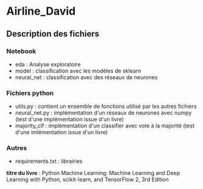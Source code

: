 # Airline_David
## Description des fichiers
### Notebook
- eda : Analyse exploratoire
- model : classification avec les modèles de sklearn 
- neural_net : classification avec des réseaux de neurones

### Fichiers python
- utils.py : contient un ensemble de fonctions utilisé par les autres fichiers
- neural_net.py : implémentation d'un réseaux de neurones avec numpy (test d'une implémentation issue d'un livre)
- majority_clf : implémentation d'un classifier avec vote à la majorité (test d'une imlémentation issue d'un livre)

### Autres
- requirements.txt : librairies

**titre du livre** : Python Machine Learning: Machine Learning and Deep Learning with Python, scikit-learn, and TensorFlow 2, 3rd Edition
